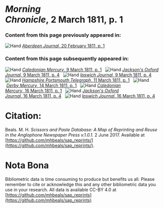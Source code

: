 # *Morning Chronicle*, 2 March 1811, p. 1  
  
### Content from this page previously appeared in:  
![Hand](http://scissorsandpaste.net/wp-content/uploads/2017/06/smallhandpointer.png) [*Aberdeen Journal*, 20 February 1811, p. 1](https://mhbeals.github.io/sap_html/Aberdeen-Journal/Aberdeen-Journal-20-February-1811-p-1)  
  
### Content from this page subsequently appeared in:  
![Hand](http://scissorsandpaste.net/wp-content/uploads/2017/06/smallhandpointer.png) [*Caledonian Mercury*, 9 March 1811, p. 1](https://mhbeals.github.io/sap_html/Caledonian-Mercury/Caledonian-Mercury-9-March-1811-p-1)  
![Hand](http://scissorsandpaste.net/wp-content/uploads/2017/06/smallhandpointer.png) [*Jackson's Oxford Journal*, 9 March 1811, p. 4](https://mhbeals.github.io/sap_html/Jackson's-Oxford-Journal/Jackson's-Oxford-Journal-9-March-1811-p-4)  
![Hand](http://scissorsandpaste.net/wp-content/uploads/2017/06/smallhandpointer.png) [*Ipswich Journal*, 9 March 1811, p. 4](https://mhbeals.github.io/sap_html/Ipswich-Journal/Ipswich-Journal-9-March-1811-p-4)  
![Hand](http://scissorsandpaste.net/wp-content/uploads/2017/06/smallhandpointer.png) [*Hampshire Portsmouth Telegraph*, 11 March 1811, p. 1](https://mhbeals.github.io/sap_html/Hampshire-Portsmouth-Telegraph/Hampshire-Portsmouth-Telegraph-11-March-1811-p-1)  
![Hand](http://scissorsandpaste.net/wp-content/uploads/2017/06/smallhandpointer.png) [*Derby Mercury*, 14 March 1811, p. 1](https://mhbeals.github.io/sap_html/Derby-Mercury/Derby-Mercury-14-March-1811-p-1)  
![Hand](http://scissorsandpaste.net/wp-content/uploads/2017/06/smallhandpointer.png) [*Caledonian Mercury*, 16 March 1811, p. 1](https://mhbeals.github.io/sap_html/Caledonian-Mercury/Caledonian-Mercury-16-March-1811-p-1)  
![Hand](http://scissorsandpaste.net/wp-content/uploads/2017/06/smallhandpointer.png) [*Jackson's Oxford Journal*, 16 March 1811, p. 4](https://mhbeals.github.io/sap_html/Jackson's-Oxford-Journal/Jackson's-Oxford-Journal-16-March-1811-p-4)  
![Hand](http://scissorsandpaste.net/wp-content/uploads/2017/06/smallhandpointer.png) [*Ipswich Journal*, 16 March 1811, p. 4](https://mhbeals.github.io/sap_html/Ipswich-Journal/Ipswich-Journal-16-March-1811-p-4)  


# Citation: 

Beals. M. H. *Scissors and Paste Database: A Map of Reprinting and Reuse in the Anglophone Newspaper Press v.1.0.1.* 2 June 2017. Available at [https://github.com/mhbeals/sap_reprints/](https://github.com/mhbeals/sap_reprints/). 

# Nota Bona

Bibliometric data is time consuming to produce but benefits us all. Please remember to cite or acknowledge this and any other bibliometric data you use in your research. All data is available CC-BY 4.0 at [https://github.com/mhbeals/sap_reprints](https://github.com/mhbeals/sap_reprints)